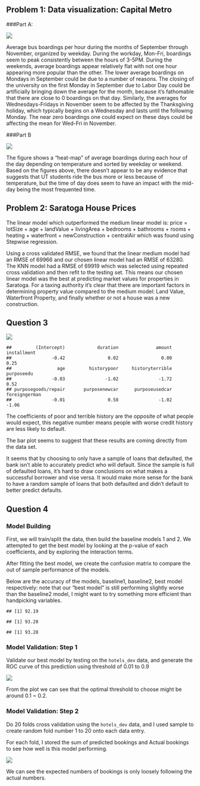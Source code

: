 ## Problem 1: Data visualization: Capital Metro

###Part A:

![](Blake_Jayme_Exercise2_files/figure-markdown_strict/1A-1.png)

Average bus boardings per hour during the months of September through
November, organized by weekday. During the workday, Mon-Fri, boardings
seem to peak consistently between the hours of 3-5PM. During the
weekends, average boardings appear relatively flat with not one hour
appearing more popular than the other. The lower average boardings on
Mondays in September could be due to a number of reasons. The closing of
the university on the first Monday in September due to Labor Day could
be artificially bringing down the average for the month, because it’s
fathomable that there are close to 0 boardings on that day. Similarly,
the averages for Wednesdays-Fridays in November seem to be affected by
the Thanksgiving holiday, which typically begins on a Wednesday and
lasts until the following Monday. The near zero boardings one could
expect on these days could be affecting the mean for Wed-Fri in
November.

###Part B

![](Blake_Jayme_Exercise2_files/figure-markdown_strict/1B-1.png)

The figure shows a “heat-map” of average boardings during each hour of
the day depending on temperature and sorted by weekday or weekend. Based
on the figures above, there doesn’t appear to be any evidence that
suggests that UT students ride the bus more or less because of
temperature, but the time of day does seem to have an impact with the
mid-day being the most frequented time.

## Problem 2: Saratoga House Prices

The linear model which outperformed the medium linear model is: price =
lotSize + age + landValue + livingArea + bedrooms + bathrooms + rooms +
heating + waterfront + newConstruction + centralAir which was found
using Stepwise regression.

Using a cross validated RMSE, we found that the linear medium model had
an RMSE of 69966 and our chosen linear model had an RMSE of 63280. The
KNN model had a RMSE of 69919 which was selected using repeated cross
validation and then refit to the testing set. This means our chosen
linear model was the best at predicting market values for properties in
Saratoga. For a taxing authority it’s clear that there are important
factors in determining property value compared to the medium model: Land
Value, Waterfront Property, and finally whether or not a house was a new
construction.

## Question 3

![](Blake_Jayme_Exercise2_files/figure-markdown_strict/Q3-1.png)

    ##         (Intercept)            duration              amount         installment 
    ##               -0.42                0.02                0.00                0.25 
    ##                 age         historypoor     historyterrible          purposeedu 
    ##               -0.03               -1.02               -1.72                0.52 
    ## purposegoods/repair       purposenewcar      purposeusedcar       foreigngerman 
    ##               -0.01                0.58               -1.02               -1.06

The coefficients of poor and terrible history are the opposite of what
people would expect, this negative number means people with worse credit
history are less likely to default.

The bar plot seems to suggest that these results are coming directly
from the data set.

It seems that by choosing to only have a sample of loans that defaulted,
the bank isn’t able to accurately predict who will default. Since the
sample is full of defaulted loans, it’s hard to draw conclusions on what
makes a successful borrower and vise versa. It would make more sense for
the bank to have a random sample of loans that both defaulted and didn’t
default to better predict defaults.

## Question 4

### Model Building

First, we will train/split the data, then build the baseline models 1
and 2. We attempted to get the best model by looking at the p-value of
each coefficients, and by exploring the interaction terms.


After fitting the best model, we create the confusion matrix to compare
the out of sample performance of the models.

Below are the accuracy of the models, baseline1, baseline2, best model
respectively: note that our “best model” is still performing slightly
worse than the baseline2 model, I might want to try something more
efficient than handpicking variables.

    ## [1] 92.19

    ## [1] 93.28

    ## [1] 93.28

### Model Validation: Step 1

Validate our best model by testing on the `hotels_dev` data, and
generate the ROC curve of this prediction using threshold of 0.01 to 0.9

![](Blake_Jayme_Exercise2_files/figure-markdown_strict/Model%20Validation:%20Step%201-1.png)

From the plot we can see that the optimal threshold to choose might be
around 0.1 ~ 0.2.

### Model Validation: Step 2

Do 20 folds cross validation using the `hotels_dev` data, and I used
sample to create random fold number 1 to 20 onto each data entry.

For each fold, I stored the sum of predicted bookings and Actual
bookings to see how well is this model performing.

![](Blake_Jayme_Exercise2_files/figure-markdown_strict/Model%20Validation:%20Step%202-1.png)

We can see the expected numbers of bookings is only loosely following
the actual numbers.

